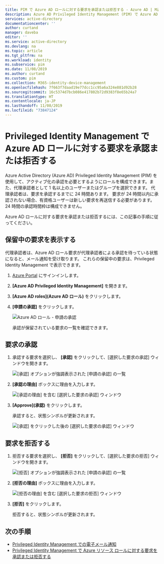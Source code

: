 ```yaml
---
title: PIM で Azure AD ロールに対する要求を承認または拒否する - Azure AD | Microsoft Docs
description: Azure AD Privileged Identity Management (PIM) で Azure AD ロールに対する要求を承認または拒否する方法について説明します。
services: active-directory
documentationcenter: ''
author: curtand
manager: daveba
editor: ''
ms.service: active-directory
ms.devlang: na
ms.topic: article
ms.tgt_pltfrm: na
ms.workload: identity
ms.subservice: pim
ms.date: 11/08/2019
ms.author: curtand
ms.custom: pim
ms.collection: M365-identity-device-management
ms.openlocfilehash: 7f663f7daad19e77dcc1cc95a6a324e881d92b28
ms.sourcegitcommit: 16c5374d7bcb086e417802b72d9383f8e65b24a7
ms.translationtype: HT
ms.contentlocale: ja-JP
ms.lasthandoff: 11/08/2019
ms.locfileid: "73847124"
---
```

# <a name="approve-or-deny-requests-for-azure-ad-roles-in-privileged-identity-management"></a>Privileged Identity Management で Azure AD ロールに対する要求を承認または拒否する

Azure Active Directory (Azure AD) Privileged Identity Management (PIM) を使用して、アクティブ化の承認を必要とするようにロールを構成できます。また、代理承認者として 1 名以上のユーザーまたはグループを選択できます。 代理承認者は、要求を承認するまでに 24 時間あります。 要求が 24 時間以内に承認されない場合、有資格ユーザーは新しい要求を再送信する必要があります。 24 時間の承認時間枠は構成できません。

Azure AD ロールに対する要求を承認または拒否するには、この記事の手順に従ってください。

## <a name="view-pending-requests"></a>保留中の要求を表示する

代理承認者は、Azure AD ロール要求が代理承認者による承認を待っている状態になると、メール通知を受け取ります。 これらの保留中の要求は、Privileged Identity Management で表示できます。

1. [Azure Portal](https://portal.azure.com/) にサインインします。

1. **[Azure AD Privileged Identity Management]** を開きます。

1. **[Azure AD roles]\(Azure AD ロール)** をクリックします。

1. **[申請の承認]** をクリックします。

    ![Azure AD ロール - 申請の承認](./media/azure-ad-pim-approval-workflow/pim-directory-roles-approve-requests.png)

    承認が保留されている要求の一覧を確認できます。

## <a name="approve-requests"></a>要求の承認

1. 承認する要求を選択し、 **[承認]** をクリックして、[選択した要求の承認] ウィンドウを開きます。

    ![[承認] オプションが強調表示された [申請の承認] の一覧](./media/azure-ad-pim-approval-workflow/pim-approve-requests-list.png)

1. **[承認の理由]** ボックスに理由を入力します。

    ![[承認の理由] を含む [選択した要求の承認] ウィンドウ](./media/azure-ad-pim-approval-workflow/pim-approve-selected-requests.png)

1. **[Approve]\(承認\)** をクリックします。

    承認すると、状態シンボルが更新されます。

    ![[承認] をクリックした後の [選択した要求の承認] ウィンドウ](./media/azure-ad-pim-approval-workflow/pim-approve-status.png)

## <a name="deny-requests"></a>要求を拒否する

1. 拒否する要求を選択し、 **[拒否]** をクリックして、[選択した要求の拒否] ウィンドウを開きます。

    ![[拒否] オプションが強調表示された [申請の承認] の一覧](./media/azure-ad-pim-approval-workflow/pim-deny-requests-list.png)

1. **[拒否の理由]** ボックスに理由を入力します。

    ![[拒否の理由] を含む [選択した要求の拒否] ウィンドウ](./media/azure-ad-pim-approval-workflow/pim-deny-selected-requests.png)

1. **[拒否]** をクリックします。

    拒否すると、状態シンボルが更新されます。

## <a name="next-steps"></a>次の手順

- [Privileged Identity Management での電子メール通知](pim-email-notifications.md)
- [Privileged Identity Management で Azure リソース ロールに対する要求を承認または拒否する](pim-resource-roles-approval-workflow.md)
